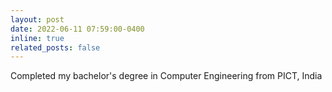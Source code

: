 ```yaml
---
layout: post
date: 2022-06-11 07:59:00-0400
inline: true
related_posts: false
---
```


Completed my bachelor's degree in Computer Engineering from PICT, India
